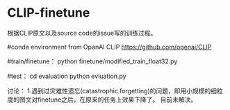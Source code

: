 # CLIP-finetune

根据CLIP原文以及source code的issue写的训练过程。


#conda environment from OpanAI CLIP
https://github.com/openai/CLIP

#train/finetune：
python finetune/modified_train_float32.py

#test：
cd evaluation
python evluation.py

讨论：
1.遇到过灾难性遗忘(catastrophic forgetting)的问题，即用小规模的细粒度的图文对finetune之后，在原来的任务上效果下降了。
目前未解决。
